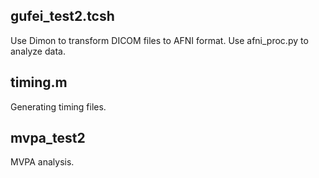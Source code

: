 ## gufei_test2.tcsh
Use Dimon to transform DICOM files to AFNI format.
Use afni_proc.py to analyze data.

## timing.m
Generating timing files.

## mvpa_test2
MVPA analysis.